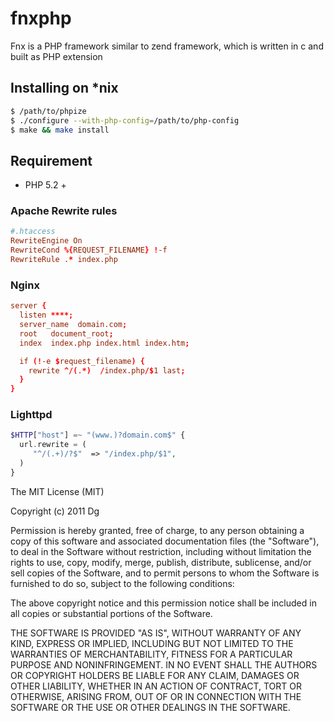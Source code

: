 fnxphp
======

Fnx is a PHP framework similar to zend framework, which is written in c and built as PHP extension


## Installing on *nix

```bash
$ /path/to/phpize
$ ./configure --with-php-config=/path/to/php-config
$ make && make install
```

## Requirement
- PHP 5.2 +

### Apache Rewrite rules

```conf
#.htaccess
RewriteEngine On
RewriteCond %{REQUEST_FILENAME} !-f
RewriteRule .* index.php
```

### Nginx
```conf
server {
  listen ****;
  server_name  domain.com;
  root   document_root;
  index  index.php index.html index.htm;

  if (!-e $request_filename) {
    rewrite ^/(.*)  /index.php/$1 last;
  }
}
```

### Lighttpd

```php
$HTTP["host"] =~ "(www.)?domain.com$" {
  url.rewrite = (
     "^/(.+)/?$"  => "/index.php/$1",
  )
}
```

The MIT License (MIT)

Copyright (c) 2011 Dg

Permission is hereby granted, free of charge, to any person obtaining a copy
of this software and associated documentation files (the "Software"), to deal
in the Software without restriction, including without limitation the rights
to use, copy, modify, merge, publish, distribute, sublicense, and/or sell
copies of the Software, and to permit persons to whom the Software is
furnished to do so, subject to the following conditions:

The above copyright notice and this permission notice shall be included in all
copies or substantial portions of the Software.

THE SOFTWARE IS PROVIDED "AS IS", WITHOUT WARRANTY OF ANY KIND, EXPRESS OR
IMPLIED, INCLUDING BUT NOT LIMITED TO THE WARRANTIES OF MERCHANTABILITY,
FITNESS FOR A PARTICULAR PURPOSE AND NONINFRINGEMENT. IN NO EVENT SHALL THE
AUTHORS OR COPYRIGHT HOLDERS BE LIABLE FOR ANY CLAIM, DAMAGES OR OTHER
LIABILITY, WHETHER IN AN ACTION OF CONTRACT, TORT OR OTHERWISE, ARISING FROM,
OUT OF OR IN CONNECTION WITH THE SOFTWARE OR THE USE OR OTHER DEALINGS IN THE
SOFTWARE.
